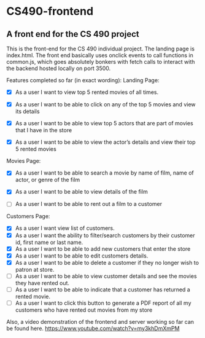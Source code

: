 # CS490-frontend
## A front end for the CS 490 project

This is the front-end for the CS 490 individual project.
The landing page is index.html. The front end basically uses onclick events to call functions in common.js, which goes absolutely bonkers with fetch calls to interact with the backend hosted locally on port 3500.

Features completed so far (in exact wording):
Landing Page:
- [x] As a user I want to view top 5 rented movies of all times.
- [x] As a user I want to be able to click on any of the top 5 movies and view its details
- [x] As a user I want to be able to view top 5 actors that are part of movies that I have in the store
- [x] As a user I want to be able to view the actor’s details and view their top 5 rented movies


Movies Page:
- [x] As a user I want to be able to search a movie by name of film, name of actor, or genre of the film
- [x] As a user I want to be able to view details of the film
- [ ] As a user I want to be able to rent out a film to a customer


Customers Page:
- [x] As a user I want view list of customers. 
- [x] As a user I want the ability to filter/search customers by their customer id, first name or last name. 
- [x] As a user I want to be able to add new customers that enter the store
- [x] As a user I want to be able to edit customers details. 
- [x] As a user I want to be able to delete a customer if they no longer wish to patron at store.
- [ ] As a user I want to be able to view customer details and see the movies they have rented out.
- [ ] As a user I want to be able to indicate that a customer has returned a rented movie.
- [ ] As a user I want to click this button to generate a PDF report of all my customers who have rented out movies from my store

Also, a video demonstration of the frontend and server working so far can be found here.
https://www.youtube.com/watch?v=my3khDmXmPM
